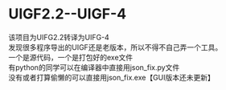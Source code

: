 # UIGF2.2--UIGF-4
该项目为UIFG2.2转译为UIFG-4  
发现很多程序导出的UIGF还是老版本，所以不得不自己弄一个工具。  
一个是源代码，一个是打包好的exe文件  
有python的同学可以在编译器中直接用json_fix.py文件  
没有或者打算偷懒的可以直接用json_fix.exe【GUI版本还未更新】
